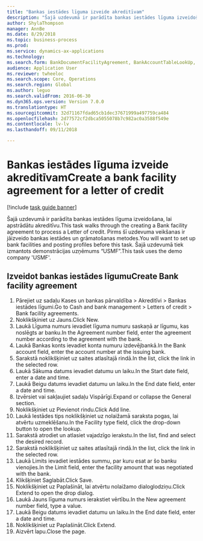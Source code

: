 ```yaml
--- 
title: "Bankas iestādes līguma izveide akreditīvam"
description: "Šajā uzdevumā ir parādīta bankas iestādes līguma izveidošana, lai apstrādātu akreditīvu."
author: ShylaThompson
manager: AnnBe
ms.date: 8/29/2018
ms.topic: business-process
ms.prod: 
ms.service: dynamics-ax-applications
ms.technology: 
ms.search.form: BankDocumentFacilityAgreement, BankAccountTableLookUp, BankDocumentFacilityAgreementExtension, DefaultDashboard
audience: Application User
ms.reviewer: twheeloc
ms.search.scope: Core, Operations
ms.search.region: Global
ms.author: leguo
ms.search.validFrom: 2016-06-30
ms.dyn365.ops.version: Version 7.0.0
ms.translationtype: HT
ms.sourcegitcommit: 32d71167fdad65cb1dec37671999a497759ca484
ms.openlocfilehash: 2d77572cf2dbca5055078b7c982ac0a3588f549e
ms.contentlocale: lv-lv
ms.lasthandoff: 09/11/2018

---
```

# <a name="create-a-bank-facility-agreement-for-a-letter-of-credit"></a><span data-ttu-id="b54f3-103">Bankas iestādes līguma izveide akreditīvam</span><span class="sxs-lookup"><span data-stu-id="b54f3-103">Create a bank facility agreement for a letter of credit</span></span>

[!include [task guide banner](../../includes/task-guide-banner.md)]

<span data-ttu-id="b54f3-104">Šajā uzdevumā ir parādīta bankas iestādes līguma izveidošana, lai apstrādātu akreditīvu.</span><span class="sxs-lookup"><span data-stu-id="b54f3-104">This task walks through the creating a Bank facility agreement to process a Letter of credit.</span></span> <span data-ttu-id="b54f3-105">Pirms šī uzdevuma veikšanas ir jāizveido bankas iestādes un grāmatošanas metodes.</span><span class="sxs-lookup"><span data-stu-id="b54f3-105">You will want to set up bank facilities and posting profiles before this task.</span></span>  <span data-ttu-id="b54f3-106">Šajā uzdevumā tiek izmantots demonstrācijas uzņēmums “USMF”.</span><span class="sxs-lookup"><span data-stu-id="b54f3-106">This task uses the demo company 'USMF'.</span></span>  


## <a name="create-bank-facility-agreement"></a><span data-ttu-id="b54f3-107">Izveidot bankas iestādes līgumu</span><span class="sxs-lookup"><span data-stu-id="b54f3-107">Create Bank facility agreement</span></span>
1. <span data-ttu-id="b54f3-108">Pārejiet uz sadaļu Kases un bankas pārvaldība > Akreditīvi > Bankas iestādes līgumi.</span><span class="sxs-lookup"><span data-stu-id="b54f3-108">Go to Cash and bank management > Letters of credit > Bank facility agreements.</span></span>
2. <span data-ttu-id="b54f3-109">Noklikšķiniet uz Jauns.</span><span class="sxs-lookup"><span data-stu-id="b54f3-109">Click New.</span></span>
3. <span data-ttu-id="b54f3-110">Laukā Līguma numurs ievadiet līguma numuru saskaņā ar līgumu, kas noslēgts ar banku.</span><span class="sxs-lookup"><span data-stu-id="b54f3-110">In the Agreement number field, enter the agreement number according to the agreement with the bank.</span></span>
4. <span data-ttu-id="b54f3-111">Laukā Bankas konts ievadiet konta numuru izdevējbankā.</span><span class="sxs-lookup"><span data-stu-id="b54f3-111">In the Bank account field, enter the account number at the issuing bank.</span></span>
5. <span data-ttu-id="b54f3-112">Sarakstā noklikšķiniet uz saites atlasītajā rindā.</span><span class="sxs-lookup"><span data-stu-id="b54f3-112">In the list, click the link in the selected row.</span></span>
6. <span data-ttu-id="b54f3-113">Laukā Sākuma datums ievadiet datumu un laiku.</span><span class="sxs-lookup"><span data-stu-id="b54f3-113">In the Start date field, enter a date and time.</span></span>
7. <span data-ttu-id="b54f3-114">Laukā Beigu datums ievadiet datumu un laiku.</span><span class="sxs-lookup"><span data-stu-id="b54f3-114">In the End date field, enter a date and time.</span></span>
8. <span data-ttu-id="b54f3-115">Izvērsiet vai sakļaujiet sadaļu Vispārīgi.</span><span class="sxs-lookup"><span data-stu-id="b54f3-115">Expand or collapse the General section.</span></span>
9. <span data-ttu-id="b54f3-116">Noklikšķiniet uz Pievienot rindu.</span><span class="sxs-lookup"><span data-stu-id="b54f3-116">Click Add line.</span></span>
10. <span data-ttu-id="b54f3-117">Laukā Iestādes tips noklikšķiniet uz nolaižamā saraksta pogas, lai atvērtu uzmeklēšanu.</span><span class="sxs-lookup"><span data-stu-id="b54f3-117">In the Facility type field, click the drop-down button to open the lookup.</span></span>
11. <span data-ttu-id="b54f3-118">Sarakstā atrodiet un atlasiet vajadzīgo ierakstu.</span><span class="sxs-lookup"><span data-stu-id="b54f3-118">In the list, find and select the desired record.</span></span>
12. <span data-ttu-id="b54f3-119">Sarakstā noklikšķiniet uz saites atlasītajā rindā.</span><span class="sxs-lookup"><span data-stu-id="b54f3-119">In the list, click the link in the selected row.</span></span>
13. <span data-ttu-id="b54f3-120">Laukā Limits ievadiet iestādes summu, par kuru esat ar šo banku vienojies.</span><span class="sxs-lookup"><span data-stu-id="b54f3-120">In the Limit field, enter the facility amount that was negotiated with the bank.</span></span>
14. <span data-ttu-id="b54f3-121">Klikšķiniet Saglabāt.</span><span class="sxs-lookup"><span data-stu-id="b54f3-121">Click Save.</span></span>
15. <span data-ttu-id="b54f3-122">Noklikšķiniet uz Paplašināt, lai atvērtu nolaižamo dialoglodziņu.</span><span class="sxs-lookup"><span data-stu-id="b54f3-122">Click Extend to open the drop dialog.</span></span>
16. <span data-ttu-id="b54f3-123">Laukā Jauns līguma numurs ierakstiet vērtību.</span><span class="sxs-lookup"><span data-stu-id="b54f3-123">In the New agreement number field, type a value.</span></span>
17. <span data-ttu-id="b54f3-124">Laukā Beigu datums ievadiet datumu un laiku.</span><span class="sxs-lookup"><span data-stu-id="b54f3-124">In the End date field, enter a date and time.</span></span>
18. <span data-ttu-id="b54f3-125">Noklikšķiniet uz Paplašināt.</span><span class="sxs-lookup"><span data-stu-id="b54f3-125">Click Extend.</span></span>
19. <span data-ttu-id="b54f3-126">Aizvērt lapu.</span><span class="sxs-lookup"><span data-stu-id="b54f3-126">Close the page.</span></span>


